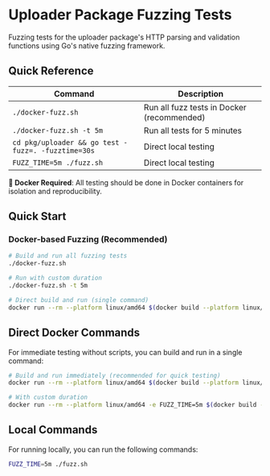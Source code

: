 # Uploader Package Fuzzing Tests

Fuzzing tests for the uploader package's HTTP parsing and validation functions using Go's native fuzzing framework.

## Quick Reference

| Command                                                                                                 | Description                                |
| ------------------------------------------------------------------------------------------------------- | ------------------------------------------ |
| `./docker-fuzz.sh`                                                                                      | Run all fuzz tests in Docker (recommended) |
| `./docker-fuzz.sh -t 5m`                                                                                | Run all tests for 5 minutes                |
| `cd pkg/uploader && go test -fuzz=. -fuzztime=30s`                                                      | Direct local testing                       |
| `FUZZ_TIME=5m ./fuzz.sh`                                                                                | Direct local testing                       |

**🐳 Docker Required**: All testing should be done in Docker containers for isolation and reproducibility.

## Quick Start

### Docker-based Fuzzing (Recommended)

```bash
# Build and run all fuzzing tests
./docker-fuzz.sh

# Run with custom duration
./docker-fuzz.sh -t 5m

# Direct build and run (single command)
docker run --rm --platform linux/amd64 $(docker build --platform linux/amd64 -q -f fuzz.Dockerfile .)
```

## Direct Docker Commands

For immediate testing without scripts, you can build and run in a single command:

```bash
# Build and run immediately (recommended for quick testing)
docker run --rm --platform linux/amd64 $(docker build --platform linux/amd64 -q -f fuzz.Dockerfile .)

# With custom duration
docker run --rm --platform linux/amd64 -e FUZZ_TIME=5m $(docker build --platform linux/amd64 -q -f fuzz.Dockerfile .)
```

## Local Commands

For running locally, you can run the following commands:

```bash
FUZZ_TIME=5m ./fuzz.sh
```
